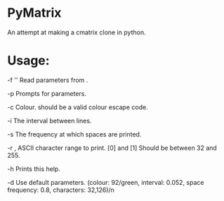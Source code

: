 # PyMatrix

An attempt at making a cmatrix clone in python.

# Usage:
-f '<filepath>' Read parameters from <filepath>.

-p			  	Prompts for parameters.

-c <int>		Colour. <int> should be a valid colour escape code.

-i <float>	  	The interval between lines.

-s <float>	  	The frequency at which spaces are printed.

-r <int>,<int>	ASCII character range to print. [0] and [1] Should be between 32 and 255.

-h			  	Prints this help.

-d				Use default parameters. (colour: 92/green, interval: 0.052, space frequency: 0.8, characters: 32,126)/n 
